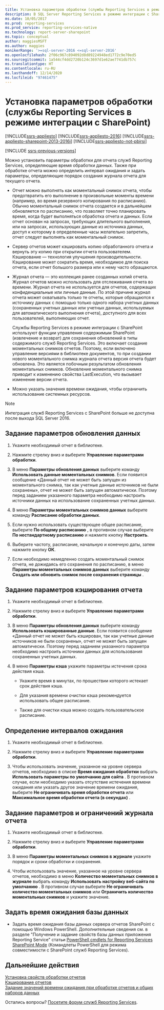 ```yaml
---
title: Установка параметров обработки (службы Reporting Services в режиме интеграции с SharePoint) | Документы Майкрософт
description: В SQL Server Reporting Services в режиме интеграции с SharePoint укажите время обработки данных, значение времени ожидания и другие параметры.
ms.date: 10/05/2017
ms.prod: reporting-services
ms.prod_service: reporting-services-native
ms.technology: report-server-sharepoint
ms.topic: conceptual
author: maggiesMSFT
ms.author: maggies
monikerRange: '>=sql-server-2016 <=sql-server-2016'
ms.openlocfilehash: 2f06c967c894092d8d89224948ed1772c9e70ed5
ms.sourcegitcommit: 1a544cf4dd2720b124c3697d1e62ae7741db757c
ms.translationtype: HT
ms.contentlocale: ru-RU
ms.lasthandoff: 12/14/2020
ms.locfileid: "97461475"
---
```

# <a name="set-processing-options-reporting-services-in-sharepoint-integrated-mode"></a>Установка параметров обработки (службы Reporting Services в режиме интеграции с SharePoint)

[!INCLUDE[ssrs-appliesto](../../includes/ssrs-appliesto.md)] [!INCLUDE[ssrs-appliesto-2016](../../includes/ssrs-appliesto-2016.md)] [!INCLUDE[ssrs-appliesto-sharepoint-2013-2016i](../../includes/ssrs-appliesto-sharepoint-2013-2016.md)] [!INCLUDE[ssrs-appliesto-not-pbirsi](../../includes/ssrs-appliesto-not-pbirs.md)]

[!INCLUDE [ssrs-previous-versions](../../includes/ssrs-previous-versions.md)]

  Можно установить параметры обработки для отчета служб Reporting Services, определяющие время обработки данных. Также при обработке отчета можно определить интервал ожидания и задать параметры, определяющие порядок создания журнала отчета для текущего отчета.  
  
-   Отчет можно выполнять как моментальный снимок отчета, чтобы предотвратить его выполнение в произвольные моменты времени (например, во время резервного копирования по расписанию). Обычно моментальный снимок отчета создается и в дальнейшем обновляется по расписанию, что позволяет точно планировать время, когда будет выполняться обработка отчета и данных. Если отчет основан на запросах, требующих длительного выполнения, или на запросах, использующих данные из источника данных, доступ к которому в определенные часы желательно запретить, отчет следует выполнять как моментальный снимок.  
  
-   Сервер отчетов может кэшировать копию обработанного отчета и вернуть эту копию при открытии отчета пользователем. Кэширование — технология улучшения производительности. Кэширование может сократить время, необходимое для поиска отчета, если отчет большого размера или к нему часто обращаются.  
  
-   Журнал отчета — это коллекция ранее созданных копий отчета. Журнал отчетов можно использовать для отслеживания отчета во времени. Журнал отчета не используется для отчетов, содержащих конфиденциальные или личные данные. По этой причине журнал отчета может охватывать только те отчеты, которые обращаются к источнику данных с помощью только одного набора учетных данных (сохраненных учетных данных или учетных данных, используемых для автоматического выполнения отчета), доступного для всех пользователей, выполняющих отчет.  

    Службы Reporting Services в режиме интеграции с SharePoint используют функции управления содержимым SharePoint (извлечение и возврат) для сохранения обновлений в типы содержимого служб Reporting Services. Это включает создание моментальных снимков отчетов. Поэтому, если включено управление версиями в библиотеке документов, то при создании нового моментального снимка журнала отчета версия отчета будет обновлена. Это является побочным результатом обновления моментальных снимков. Обновление моментального снимка приводит к изменению свойства LastExecution, что вызывает изменение версии отчета.  

-   Можно указать значения времени ожидания, чтобы ограничить использование системных ресурсов.  

> [!NOTE]
> Интеграция служб Reporting Services с SharePoint больше не доступна после выхода SQL Server 2016.

## <a name="set-data-refresh-options"></a>Задание параметров обновления данных
  
1.  Укажите необходимый отчет в библиотеке.  
  
2.  Нажмите стрелку вниз и выберите **Управление параметрами обработки**.  
  
3.  В меню **Параметры обновления данных** выберите команду **Использовать данные моментальных снимков**. Если появится сообщение «Данный отчет не может быть запущен из моментального снимка, так как учетные данные источников не были сохранены», отчет не может быть запущен автоматически. Поэтому перед заданием указанного параметра необходимо настроить источники данных на использование сохраненных учетных данных.  
  
4.  В меню **Параметры моментальных снимков данных** выберите команду **Расписание обработки данных**.  
  
5.  Если нужно использовать существующее общее расписание, выберите **По общему расписанию** , в противном случае выберите **По нестандартному расписанию** и нажмите кнопку **Настроить**.  
  
6.  Выберите частоту, расписание, начальную и конечную даты, затем нажмите кнопку **ОК**.  
  
7.  Если необходимо немедленно создать моментальный снимок отчета, не дожидаясь его сохранения по расписанию, в меню **Параметры моментальных снимков данных** выберите команду **Создать или обновить снимок после сохранения страницы** .  
  
## <a name="set-report-caching-options"></a>Задание параметров кэширования отчета
  
1.  Укажите необходимый отчет в библиотеке.  
  
2.  Нажмите стрелку вниз и выберите **Управление параметрами обработки**.  
  
3.  В меню **Параметры обновления данных** выберите команду **Использовать кэшированные данные**. Если появится сообщение «Данный отчет не может быть кэширован, так как учетные данные источников не были сохранены», отчет не может быть запущен автоматически. Поэтому перед заданием указанного параметра необходимо настроить источники данных для использования сохраненных учетных данных.  
  
4.  В меню **Параметры кэша** укажите параметры истечения срока действия кэша.  
  
    -   Укажите время в минутах, по прошествии которого истекает срок действия кэша.  
  
    -   Для указания времени очистки кэша рекомендуется использовать общее расписание.  
  
    -   Также для очистки кэша можно создать пользовательское расписание.  
  
## <a name="set-processing-time-out-values"></a>Определение интервалов ожидания
  
1.  Укажите необходимый отчет в библиотеке.  
  
2.  Нажмите стрелку вниз и выберите **Управление параметрами обработки**.  
  
3.  Чтобы использовать значение, указанное на уровне сервера отчетов, необходимо в списке **Время ожидания обработки** выбрать **Использовать параметры по умолчанию для сайта** . В противном случае, если необходимо указать отсутствие истечения времени ожидания или указать другое значение времени ожидания, выберите **Не ограничивать время обработки отчета** или **Максимальное время обработки отчета (в секундах)** .  
  
## <a name="set-report-history-options-and-limits"></a>Задание параметров и ограничений журнала отчета
  
1.  Укажите необходимый отчет в библиотеке.  
  
2.  Нажмите стрелку вниз и выберите **Управление параметрами обработки**.  
  
3.  В меню **Параметры моментальных снимков в журнале** укажите порядок и сроки обработки и сохранения.  
  
4.  Чтобы использовать значение, указанное на уровне сервера отчетов, необходимо в меню **Количество моментальных снимков в журнале** выбрать команду **Использовать настройку веб-сайта по умолчанию** . В противном случае выберите **Не ограничивать количество моментальных снимков** или **Ограничить количество моментальных снимков** и укажите значение.  
  
## <a name="set-database-timeout"></a>Задать время ожидания базы данных
  
*  Задать время ожидания базы данных сервера отчетов SharePoint с помощью Windows PowerShell. Дополнительные сведения см. в разделе "Получение и задание свойств базы данных приложения Reporting Service" статьи [PowerShell cmdlets for Reporting Services SharePoint Mode](../../reporting-services/report-server-sharepoint/powershell-cmdlets-for-reporting-services-sharepoint-mode.md) (Командлеты PowerShell для режима совместимости с SharePoint служб Reporting Services).  
  
## <a name="next-steps"></a>Дальнейшие действия

 [Установка свойств обработки отчетов](../../reporting-services/report-server/set-report-processing-properties.md)   
 [Кэширование отчетов](../../reporting-services/report-server/caching-reports-ssrs.md)   
 [Задание значений времени ожидания при обработке отчетов и общих наборов данных](../../reporting-services/report-server/setting-time-out-values-for-report-and-shared-dataset-processing-ssrs.md)  

Остались вопросы? [Посетите форум служб Reporting Services](https://go.microsoft.com/fwlink/?LinkId=620231).
